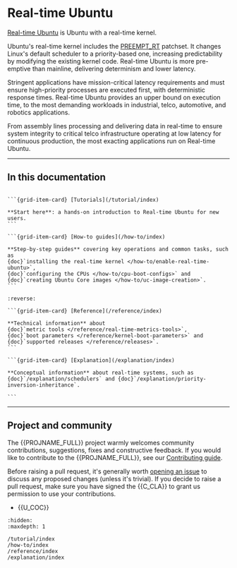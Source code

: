 # Real-time Ubuntu

<!--
TODO: The product docs' home-page must be based on a template. The template
requires the four-par intro below, which must be drawn from the Alignment
doc's *Common understanding* column. That column is arrived at by consensus
among several stakeholders. Until that content's available, the intro's been
drawn from the PM's contribution alone. It should be updated once a *Common
understanding* has been reached.
-->

[Real-time Ubuntu] is Ubuntu with a real-time kernel.

Ubuntu's real-time kernel includes the [PREEMPT_RT] patchset.
It changes Linux's default scheduler to a priority-based one, increasing
predictability by modifying the existing kernel code. Real-time Ubuntu is more
pre-emptive than mainline, delivering determinism and lower latency.

Stringent applications have mission-critical latency requirements and must
ensure high-priority processes are executed first, with deterministic response
times. Real-time Ubuntu provides an upper bound on execution time, to the most
demanding workloads in industrial, telco, automotive, and robotics
applications.

<!-- TODO: Clarify and tighten next par. -->

From assembly lines processing and delivering data in real-time to ensure
system integrity to critical telco infrastructure operating at low latency for
continuous production, the most exacting applications run on Real-time Ubuntu.

---------

## In this documentation

````{grid} 1 1 2 2

```{grid-item-card} [Tutorials](/tutorial/index)

**Start here**: a hands-on introduction to Real-time Ubuntu for new users.
```

```{grid-item-card} [How-to guides](/how-to/index)

**Step-by-step guides** covering key operations and common tasks, such as
{doc}`installing the real-time kernel </how-to/enable-real-time-ubuntu>`,
{doc}`configuring the CPUs </how-to/cpu-boot-configs>` and
{doc}`creating Ubuntu Core images </how-to/uc-image-creation>`.   
```

````

````{grid} 1 1 2 2
:reverse:

```{grid-item-card} [Reference](/reference/index)

**Technical information** about
{doc}`metric tools </reference/real-time-metrics-tools>`,
{doc}`boot parameters </reference/kernel-boot-parameters>` and
{doc}`supported releases </reference/releases>`.
```

```{grid-item-card} [Explanation](/explanation/index)

**Conceptual information** about real-time systems, such as {doc}`/explanation/schedulers` and {doc}`/explanation/priority-inversion-inheritance`.

```

````

---------

## Project and community

The {{PROJNAME_FULL}} project warmly welcomes community contributions,
suggestions, fixes and constructive feedback.
If you would like to contribute to the {{PROJNAME_FULL}}, see our
[Contributing guide].

Before raising a pull request, it's generally worth [opening an issue] to
discuss any proposed changes (unless it's trivial).
If you decide to raise a pull request, make sure you have signed the
{{C_CLA}} to grant us permission to use your contributions.

* {{U_COC}}

<!--
* Get support
* Join our online chat
* Contribute
* Roadmap
* Thinking about using Example Product for your next project? Get in touch!
-->

```{toctree}
:hidden:
:maxdepth: 1

/tutorial/index
/how-to/index
/reference/index
/explanation/index
```

<!-- LINKS -->

[Real-time Ubuntu]: https://ubuntu.com/real-time
[PREEMPT_RT]: https://wiki.linuxfoundation.org/realtime/documentation/technical_details/start
[Contributing guide]: https://github.com/canonical/real-time-ubuntu-docs/blob/main/CONTRIBUTING.md
[opening an issue]: https://github.com/canonical/real-time-ubuntu-docs/issues
